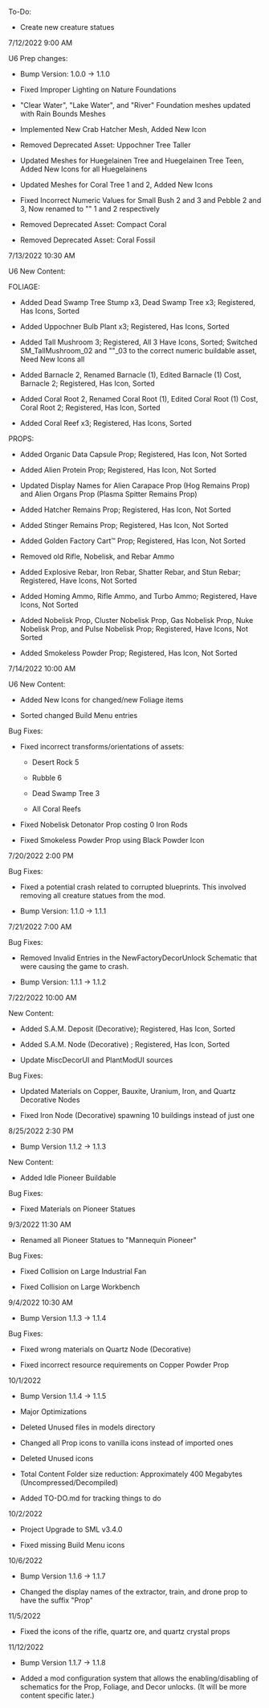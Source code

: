 To-Do:

 * Create new creature statues

7/12/2022 9:00 AM

 U6 Prep changes:

  * Bump Version: 1.0.0 -> 1.1.0

  * Fixed Improper Lighting on Nature Foundations

  * "Clear Water", "Lake Water", and "River" Foundation meshes updated with Rain Bounds Meshes

  * Implemented New Crab Hatcher Mesh, Added New Icon

  * Removed Deprecated Asset: Uppochner Tree Taller

  * Updated Meshes for Huegelainen Tree and Huegelainen Tree Teen, Added New Icons for all Huegelainens

  * Updated Meshes for Coral Tree 1 and 2, Added New Icons

  * Fixed Incorrect Numeric Values for Small Bush 2 and 3 and Pebble 2 and 3, Now renamed to "" 1 and 2 respectively

  * Removed Deprecated Asset: Compact Coral

  * Removed Deprecated Asset: Coral Fossil

7/13/2022 10:30 AM

 U6 New Content:

  FOLIAGE:
  
  * Added Dead Swamp Tree Stump x3, Dead Swamp Tree x3; Registered, Has Icons, Sorted

  * Added Uppochner Bulb Plant x3; Registered, Has Icons, Sorted

  * Added Tall Mushroom 3; Registered, All 3 Have Icons, Sorted; Switched SM_TallMushroom_02 and ""_03 to the correct numeric buildable asset, Need New Icons all

  * Added Barnacle 2, Renamed Barnacle (1), Edited Barnacle (1) Cost, Barnacle 2; Registered, Has Icon, Sorted

  * Added Coral Root 2, Renamed Coral Root (1), Edited Coral Root (1) Cost, Coral Root 2; Registered, Has Icon, Sorted

  * Added Coral Reef x3; Registered, Has Icons, Sorted

  PROPS:

  <!--- Props don't need to be sorted yet --->

  * Added Organic Data Capsule Prop; Registered, Has Icon, Not Sorted

  * Added Alien Protein Prop; Registered, Has Icon, Not Sorted

  * Updated Display Names for Alien Carapace Prop (Hog Remains Prop) and Alien Organs Prop (Plasma Spitter Remains Prop)

  * Added Hatcher Remains Prop; Registered, Has Icon, Not Sorted

  * Added Stinger Remains Prop; Registered, Has Icon, Not Sorted

  * Added Golden Factory Cart™ Prop; Registered, Has Icon, Not Sorted

  * Removed old Rifle, Nobelisk, and Rebar Ammo

  * Added Explosive Rebar, Iron Rebar, Shatter Rebar, and Stun Rebar; Registered, Have Icons, Not Sorted

  * Added Homing Ammo, Rifle Ammo, and Turbo Ammo; Registered, Have Icons, Not Sorted

  * Added Nobelisk Prop, Cluster Nobelisk Prop, Gas Nobelisk Prop, Nuke Nobelisk Prop, and Pulse Nobelisk Prop; Registered, Have Icons, Not Sorted

  * Added Smokeless Powder Prop; Registered, Has Icon, Not Sorted

7/14/2022 10:00 AM

 U6 New Content:
  
  * Added New Icons for changed/new Foliage items

  * Sorted changed Build Menu entries

 Bug Fixes:

  * Fixed incorrect transforms/orientations of assets:

     * Desert Rock 5

     * Rubble 6

     * Dead Swamp Tree 3

     * All Coral Reefs

  * Fixed Nobelisk Detonator Prop costing 0 Iron Rods

  * Fixed Smokeless Powder Prop using Black Powder Icon

7/20/2022 2:00 PM

 Bug Fixes:

 * Fixed a potential crash related to corrupted blueprints. This involved removing all creature statues from the mod.

 * Bump Version: 1.1.0 -> 1.1.1

7/21/2022 7:00 AM

 Bug Fixes:

 * Removed Invalid Entries in the NewFactoryDecorUnlock Schematic that were causing the game to crash.

 * Bump Version: 1.1.1 -> 1.1.2

7/22/2022 10:00 AM

 New Content:

 * Added S.A.M. Deposit (Decorative); Registered, Has Icon, Sorted

 * Added S.A.M. Node (Decorative) ; Registered, Has Icon, Sorted

 * Update MiscDecorUI and PlantModUI sources

 Bug Fixes:

 * Updated Materials on Copper, Bauxite, Uranium, Iron, and Quartz Decorative Nodes

 * Fixed Iron Node (Decorative) spawning 10 buildings instead of just one

8/25/2022 2:30 PM

 * Bump Version 1.1.2 -> 1.1.3

 New Content:

 * Added Idle Pioneer Buildable

 Bug Fixes:

 * Fixed Materials on Pioneer Statues

9/3/2022 11:30 AM

 * Renamed all Pioneer Statues to "Mannequin Pioneer"

 Bug Fixes:

 * Fixed Collision on Large Industrial Fan

 * Fixed Collision on Large Workbench

9/4/2022 10:30 AM

 * Bump Version 1.1.3 -> 1.1.4

 Bug Fixes:

 * Fixed wrong materials on Quartz Node (Decorative)

 * Fixed incorrect resource requirements on Copper Powder Prop

10/1/2022

 * Bump Version 1.1.4 -> 1.1.5

 * Major Optimizations

  * Deleted Unused files in models directory

  * Changed all Prop icons to vanilla icons instead of imported ones

  * Deleted Unused icons
 
 * Total Content Folder size reduction: Approximately 400 Megabytes (Uncompressed/Decompiled)

 * Added TO-DO.md for tracking things to do

10/2/2022

* Project Upgrade to SML v3.4.0

* Fixed missing Build Menu icons

10/6/2022

 * Bump Version 1.1.6 -> 1.1.7

 * Changed the display names of the extractor, train, and drone prop to have the suffix "Prop"

11/5/2022

 * Fixed the icons of the rifle, quartz ore, and quartz crystal props

11/12/2022

 * Bump Version 1.1.7 -> 1.1.8

 * Added a mod configuration system that allows the enabling/disabling of schematics for the Prop, Foliage, and Decor unlocks. (It will be more content specific later.)

